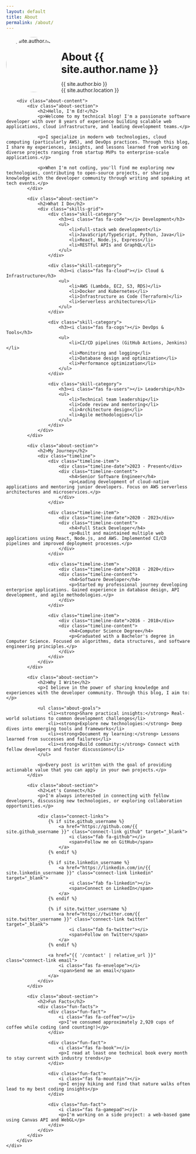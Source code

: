 ```yaml
---
layout: default
title: About
permalink: /about/
---
```


<div class="about-page">
    <div class="container">
        <div class="about-header">
            <div class="about-avatar">
                <img src="{{ '/assets/images/profile.jpg' | relative_url }}" alt="{{ site.author.name }}" class="avatar-image">
            </div>
            <div class="about-intro">
                <h1>About {{ site.author.name }}</h1>
                <p class="about-tagline">{{ site.author.bio }}</p>
                <div class="about-location">
                    <i class="fas fa-map-marker-alt"></i>
                    <span>{{ site.author.location }}</span>
                </div>
            </div>
        </div>

        <div class="about-content">
            <div class="about-section">
                <h2>Hello, I'm Ed!</h2>
                <p>Welcome to my technical blog! I'm a passionate software developer with over 8 years of experience building scalable web applications, cloud infrastructure, and leading development teams.</p>
                
                <p>I specialize in modern web technologies, cloud computing (particularly AWS), and DevOps practices. Through this blog, I share my experiences, insights, and lessons learned from working on diverse projects ranging from startup MVPs to enterprise-scale applications.</p>
                
                <p>When I'm not coding, you'll find me exploring new technologies, contributing to open-source projects, or sharing knowledge with the developer community through writing and speaking at tech events.</p>
            </div>

            <div class="about-section">
                <h2>What I Do</h2>
                <div class="skills-grid">
                    <div class="skill-category">
                        <h3><i class="fas fa-code"></i> Development</h3>
                        <ul>
                            <li>Full-stack web development</li>
                            <li>JavaScript/TypeScript, Python, Java</li>
                            <li>React, Node.js, Express</li>
                            <li>RESTful APIs and GraphQL</li>
                        </ul>
                    </div>
                    
                    <div class="skill-category">
                        <h3><i class="fas fa-cloud"></i> Cloud & Infrastructure</h3>
                        <ul>
                            <li>AWS (Lambda, EC2, S3, RDS)</li>
                            <li>Docker and Kubernetes</li>
                            <li>Infrastructure as Code (Terraform)</li>
                            <li>Serverless architectures</li>
                        </ul>
                    </div>
                    
                    <div class="skill-category">
                        <h3><i class="fas fa-cogs"></i> DevOps & Tools</h3>
                        <ul>
                            <li>CI/CD pipelines (GitHub Actions, Jenkins)</li>
                            <li>Monitoring and logging</li>
                            <li>Database design and optimization</li>
                            <li>Performance optimization</li>
                        </ul>
                    </div>
                    
                    <div class="skill-category">
                        <h3><i class="fas fa-users"></i> Leadership</h3>
                        <ul>
                            <li>Technical team leadership</li>
                            <li>Code review and mentoring</li>
                            <li>Architecture design</li>
                            <li>Agile methodologies</li>
                        </ul>
                    </div>
                </div>
            </div>

            <div class="about-section">
                <h2>My Journey</h2>
                <div class="timeline">
                    <div class="timeline-item">
                        <div class="timeline-date">2023 - Present</div>
                        <div class="timeline-content">
                            <h4>Senior Software Engineer</h4>
                            <p>Leading development of cloud-native applications and mentoring junior developers. Focus on AWS serverless architectures and microservices.</p>
                        </div>
                    </div>
                    
                    <div class="timeline-item">
                        <div class="timeline-date">2020 - 2023</div>
                        <div class="timeline-content">
                            <h4>Full Stack Developer</h4>
                            <p>Built and maintained multiple web applications using React, Node.js, and AWS. Implemented CI/CD pipelines and improved deployment processes.</p>
                        </div>
                    </div>
                    
                    <div class="timeline-item">
                        <div class="timeline-date">2018 - 2020</div>
                        <div class="timeline-content">
                            <h4>Software Developer</h4>
                            <p>Started my professional journey developing enterprise applications. Gained experience in database design, API development, and agile methodologies.</p>
                        </div>
                    </div>
                    
                    <div class="timeline-item">
                        <div class="timeline-date">2016 - 2018</div>
                        <div class="timeline-content">
                            <h4>Computer Science Degree</h4>
                            <p>Graduated with a Bachelor's degree in Computer Science. Focused on algorithms, data structures, and software engineering principles.</p>
                        </div>
                    </div>
                </div>
            </div>

            <div class="about-section">
                <h2>Why I Write</h2>
                <p>I believe in the power of sharing knowledge and experiences with the developer community. Through this blog, I aim to:</p>
                
                <ul class="about-goals">
                    <li><strong>Share practical insights:</strong> Real-world solutions to common development challenges</li>
                    <li><strong>Explore new technologies:</strong> Deep dives into emerging tools and frameworks</li>
                    <li><strong>Document my learning:</strong> Lessons learned from successes and failures</li>
                    <li><strong>Build community:</strong> Connect with fellow developers and foster discussions</li>
                </ul>
                
                <p>Every post is written with the goal of providing actionable value that you can apply in your own projects.</p>
            </div>

            <div class="about-section">
                <h2>Let's Connect</h2>
                <p>I'm always interested in connecting with fellow developers, discussing new technologies, or exploring collaboration opportunities.</p>
                
                <div class="connect-links">
                    {% if site.github_username %}
                        <a href="https://github.com/{{ site.github_username }}" class="connect-link github" target="_blank">
                            <i class="fab fa-github"></i>
                            <span>Follow me on GitHub</span>
                        </a>
                    {% endif %}
                    
                    {% if site.linkedin_username %}
                        <a href="https://linkedin.com/in/{{ site.linkedin_username }}" class="connect-link linkedin" target="_blank">
                            <i class="fab fa-linkedin"></i>
                            <span>Connect on LinkedIn</span>
                        </a>
                    {% endif %}
                    
                    {% if site.twitter_username %}
                        <a href="https://twitter.com/{{ site.twitter_username }}" class="connect-link twitter" target="_blank">
                            <i class="fab fa-twitter"></i>
                            <span>Follow on Twitter</span>
                        </a>
                    {% endif %}
                    
                    <a href="{{ '/contact' | relative_url }}" class="connect-link email">
                        <i class="fas fa-envelope"></i>
                        <span>Send me an email</span>
                    </a>
                </div>
            </div>

            <div class="about-section">
                <h2>Fun Facts</h2>
                <div class="fun-facts">
                    <div class="fun-fact">
                        <i class="fas fa-coffee"></i>
                        <p>I've consumed approximately 2,920 cups of coffee while coding (and counting!)</p>
                    </div>
                    
                    <div class="fun-fact">
                        <i class="fas fa-book"></i>
                        <p>I read at least one technical book every month to stay current with industry trends</p>
                    </div>
                    
                    <div class="fun-fact">
                        <i class="fas fa-mountain"></i>
                        <p>I enjoy hiking and find that nature walks often lead to my best coding insights</p>
                    </div>
                    
                    <div class="fun-fact">
                        <i class="fas fa-gamepad"></i>
                        <p>I'm working on a side project: a web-based game using Canvas API and WebGL</p>
                    </div>
                </div>
            </div>
        </div>
    </div>
</div>

<style>
.about-page {
    padding: var(--spacing-3xl) 0;
}

.about-header {
    display: flex;
    align-items: center;
    gap: var(--spacing-2xl);
    margin-bottom: var(--spacing-3xl);
    padding: var(--spacing-2xl);
    background-color: var(--bg-secondary);
    border-radius: var(--radius-lg);
}

.about-avatar {
    flex-shrink: 0;
}

.avatar-image {
    width: 150px;
    height: 150px;
    border-radius: 50%;
    object-fit: cover;
    border: 4px solid var(--accent-primary);
}

.about-intro h1 {
    margin-bottom: var(--spacing-md);
    color: var(--text-primary);
}

.about-tagline {
    font-size: var(--font-size-lg);
    color: var(--text-secondary);
    margin-bottom: var(--spacing-md);
}

.about-location {
    display: flex;
    align-items: center;
    gap: var(--spacing-sm);
    color: var(--text-muted);
}

.about-section {
    margin-bottom: var(--spacing-3xl);
}

.about-section h2 {
    color: var(--accent-primary);
    margin-bottom: var(--spacing-lg);
    border-bottom: 2px solid var(--border-color);
    padding-bottom: var(--spacing-sm);
}

.skills-grid {
    display: grid;
    grid-template-columns: repeat(auto-fit, minmax(250px, 1fr));
    gap: var(--spacing-xl);
    margin-top: var(--spacing-lg);
}

.skill-category {
    background-color: var(--bg-secondary);
    padding: var(--spacing-lg);
    border-radius: var(--radius-md);
    border: 1px solid var(--border-color);
}

.skill-category h3 {
    display: flex;
    align-items: center;
    gap: var(--spacing-sm);
    color: var(--accent-primary);
    margin-bottom: var(--spacing-md);
}

.skill-category ul {
    list-style: none;
    padding: 0;
}

.skill-category li {
    padding: var(--spacing-xs) 0;
    color: var(--text-secondary);
    border-bottom: 1px solid var(--border-color);
}

.skill-category li:last-child {
    border-bottom: none;
}

.timeline {
    position: relative;
    padding-left: var(--spacing-xl);
}

.timeline::before {
    content: '';
    position: absolute;
    left: 0;
    top: 0;
    bottom: 0;
    width: 2px;
    background-color: var(--accent-primary);
}

.timeline-item {
    position: relative;
    margin-bottom: var(--spacing-xl);
}

.timeline-item::before {
    content: '';
    position: absolute;
    left: -25px;
    top: 0;
    width: 12px;
    height: 12px;
    border-radius: 50%;
    background-color: var(--accent-primary);
    border: 3px solid var(--bg-primary);
}

.timeline-date {
    font-weight: 600;
    color: var(--accent-primary);
    margin-bottom: var(--spacing-sm);
}

.timeline-content h4 {
    margin-bottom: var(--spacing-sm);
    color: var(--text-primary);
}

.about-goals {
    list-style: none;
    padding: 0;
}

.about-goals li {
    padding: var(--spacing-sm) 0;
    border-left: 3px solid var(--accent-primary);
    padding-left: var(--spacing-md);
    margin-bottom: var(--spacing-sm);
}

.connect-links {
    display: grid;
    grid-template-columns: repeat(auto-fit, minmax(250px, 1fr));
    gap: var(--spacing-md);
    margin-top: var(--spacing-lg);
}

.connect-link {
    display: flex;
    align-items: center;
    gap: var(--spacing-md);
    padding: var(--spacing-md);
    background-color: var(--bg-secondary);
    border-radius: var(--radius-md);
    text-decoration: none;
    color: var(--text-primary);
    transition: all 0.2s ease;
    border: 1px solid var(--border-color);
}

.connect-link:hover {
    transform: translateY(-2px);
    box-shadow: var(--shadow-md);
}

.connect-link.github:hover { background-color: #333; color: white; }
.connect-link.linkedin:hover { background-color: #0077b5; color: white; }
.connect-link.twitter:hover { background-color: #1da1f2; color: white; }
.connect-link.email:hover { background-color: var(--accent-primary); color: white; }

.fun-facts {
    display: grid;
    grid-template-columns: repeat(auto-fit, minmax(250px, 1fr));
    gap: var(--spacing-lg);
    margin-top: var(--spacing-lg);
}

.fun-fact {
    display: flex;
    align-items: flex-start;
    gap: var(--spacing-md);
    padding: var(--spacing-lg);
    background-color: var(--bg-secondary);
    border-radius: var(--radius-md);
    border: 1px solid var(--border-color);
}

.fun-fact i {
    color: var(--accent-primary);
    font-size: var(--font-size-xl);
    margin-top: var(--spacing-xs);
}

.fun-fact p {
    margin: 0;
    color: var(--text-secondary);
}

@media (max-width: 768px) {
    .about-header {
        flex-direction: column;
        text-align: center;
    }
    
    .avatar-image {
        width: 120px;
        height: 120px;
    }
    
    .skills-grid {
        grid-template-columns: 1fr;
    }
    
    .connect-links {
        grid-template-columns: 1fr;
    }
    
    .fun-facts {
        grid-template-columns: 1fr;
    }
}
</style>

